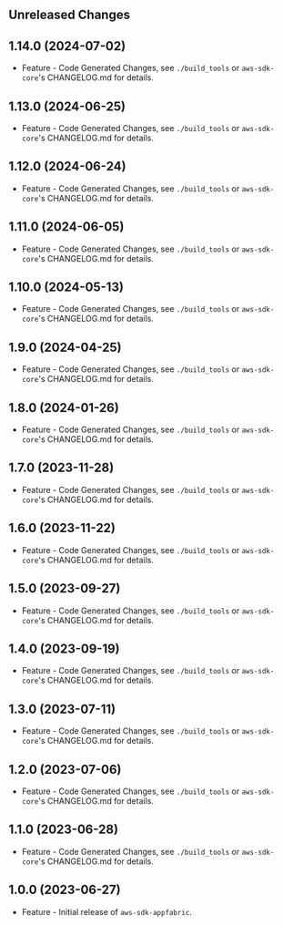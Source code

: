Unreleased Changes
------------------

1.14.0 (2024-07-02)
------------------

* Feature - Code Generated Changes, see `./build_tools` or `aws-sdk-core`'s CHANGELOG.md for details.

1.13.0 (2024-06-25)
------------------

* Feature - Code Generated Changes, see `./build_tools` or `aws-sdk-core`'s CHANGELOG.md for details.

1.12.0 (2024-06-24)
------------------

* Feature - Code Generated Changes, see `./build_tools` or `aws-sdk-core`'s CHANGELOG.md for details.

1.11.0 (2024-06-05)
------------------

* Feature - Code Generated Changes, see `./build_tools` or `aws-sdk-core`'s CHANGELOG.md for details.

1.10.0 (2024-05-13)
------------------

* Feature - Code Generated Changes, see `./build_tools` or `aws-sdk-core`'s CHANGELOG.md for details.

1.9.0 (2024-04-25)
------------------

* Feature - Code Generated Changes, see `./build_tools` or `aws-sdk-core`'s CHANGELOG.md for details.

1.8.0 (2024-01-26)
------------------

* Feature - Code Generated Changes, see `./build_tools` or `aws-sdk-core`'s CHANGELOG.md for details.

1.7.0 (2023-11-28)
------------------

* Feature - Code Generated Changes, see `./build_tools` or `aws-sdk-core`'s CHANGELOG.md for details.

1.6.0 (2023-11-22)
------------------

* Feature - Code Generated Changes, see `./build_tools` or `aws-sdk-core`'s CHANGELOG.md for details.

1.5.0 (2023-09-27)
------------------

* Feature - Code Generated Changes, see `./build_tools` or `aws-sdk-core`'s CHANGELOG.md for details.

1.4.0 (2023-09-19)
------------------

* Feature - Code Generated Changes, see `./build_tools` or `aws-sdk-core`'s CHANGELOG.md for details.

1.3.0 (2023-07-11)
------------------

* Feature - Code Generated Changes, see `./build_tools` or `aws-sdk-core`'s CHANGELOG.md for details.

1.2.0 (2023-07-06)
------------------

* Feature - Code Generated Changes, see `./build_tools` or `aws-sdk-core`'s CHANGELOG.md for details.

1.1.0 (2023-06-28)
------------------

* Feature - Code Generated Changes, see `./build_tools` or `aws-sdk-core`'s CHANGELOG.md for details.

1.0.0 (2023-06-27)
------------------

* Feature - Initial release of `aws-sdk-appfabric`.

